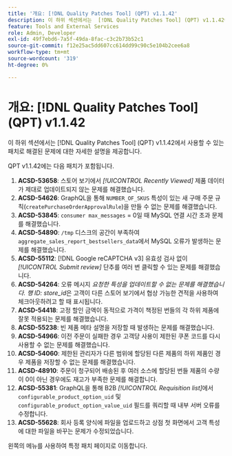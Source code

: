 ```yaml
---
title: '개요: [!DNL Quality Patches Tool] (QPT) v1.1.42'
description: 이 하위 섹션에서는  [!DNL Quality Patches Tool] (QPT) v1.1.42에서 사용할 수 있는 패치로 해결된 문제에 대한 자세한 설명을 제공합니다.
feature: Tools and External Services
role: Admin, Developer
exl-id: 49f7ebd6-7a5f-49da-8fac-c3c2b73b52c1
source-git-commit: f12e25ac5dd607cc614dd99c90c5e104b2cee6a8
workflow-type: tm+mt
source-wordcount: '319'
ht-degree: 0%

---
```


# 개요: [!DNL Quality Patches Tool] (QPT) v1.1.42

이 하위 섹션에서는 [!DNL Quality Patches Tool] (QPT) v1.1.42에서 사용할 수 있는 패치로 해결된 문제에 대한 자세한 설명을 제공합니다.

QPT v1.1.42에는 다음 패치가 포함됩니다.

1. **ACSD-53658**: 스토어 보기에서 *[!UICONTROL Recently Viewed]* 제품 데이터가 제대로 업데이트되지 않는 문제를 해결했습니다.
1. **ACSD-54626**: GraphQL을 통해 `NUMBER_OF_SKUS` 특성이 있는 새 구매 주문 규칙(`createPurchaseOrderApprovalRule`)을 만들 수 없는 문제를 해결했습니다.
1. **ACSD-53845**: `consumer max_messages` = 0일 때 MySQL 연결 시간 초과 문제를 해결했습니다.
1. **ACSD-54890**: `/tmp` 디스크의 공간이 부족하여 `aggregate_sales_report_bestsellers_data`에서 MySQL 오류가 발생하는 문제를 해결했습니다.
1. **ACSD-55112**: [!DNL Google reCAPTCHA v3] 유효성 검사 없이 *[!UICONTROL Submit review]* 단추를 여러 번 클릭할 수 있는 문제를 해결했습니다.
1. **ACSD-54264**: 오류 메시지 *요청한 특성을 업데이트할 수 없는 문제를 해결했습니다. 행 ID: store_id*&#x200B;은 고객이 다른 스토어 보기에서 협상 가능한 견적을 사용하여 체크아웃하려고 할 때 표시됩니다.
1. **ACSD-54418**: 고정 할인 금액이 동적으로 가격이 책정된 번들의 각 하위 제품에 잘못 적용되는 문제를 해결했습니다.
1. **ACSD-55238**: 빈 제품 메타 설명을 저장할 때 발생하는 문제를 해결했습니다.
1. **ACSD-54966**: 이전 주문이 실패한 경우 고객당 사용이 제한된 쿠폰 코드를 다시 사용할 수 없는 문제를 해결했습니다.
1. **ACSD-54060**: 제한된 관리자가 다른 범위에 할당된 다른 제품의 하위 제품인 경우 제품을 저장할 수 없는 문제를 해결했습니다.
1. **ACSD-48910**: 주문이 청구되어 배송된 후 여러 소스에 할당된 번들 제품의 수량이 0이 아닌 경우에도 재고가 부족한 문제를 해결합니다.
1. **ACSD-55381**: GraphQL을 통해 B2B *[!UICONTROL Requisition list]*&#x200B;에서 `configurable_product_option_uid` 및 `configurable_product_option_value_uid` 필드를 쿼리할 때 내부 서버 오류를 수정합니다.
1. **ACSD-55628**: 회사 등록 양식에 파일을 업로드하고 상점 첫 화면에서 고객 특성에 대한 파일을 바꾸는 문제가 수정되었습니다.

왼쪽의 메뉴를 사용하여 특정 패치 페이지로 이동합니다.

